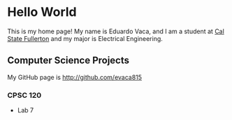 # Hello World

This is my home page! My name is Eduardo Vaca, and I am a student at [Cal State Fullerton](http://www.fullerton.edu/) and my major is Electrical Engineering.

## Computer Science Projects

My GitHub page is http://github.com/evaca815

### CPSC 120

* Lab 7

    
